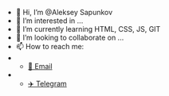 - 👋 Hi, I’m @Aleksey Sapunkov
- 👀 I’m interested in ...
- 🌱 I’m currently learning HTML, CSS, JS, GIT
- 💞️ I’m looking to collaborate on ...
- 📫 How to reach me: 
- - [📧 Email](mailto:alexsapunkov1993@gmail.com) 
- - [✈️ Telegram](https://t.me/Aleksey_Sapunkov)

<!---
AlekseySapunkov/AlekseySapunkov is a ✨ special ✨ repository because its `README.md` (this file) appears on your GitHub profile.
You can click the Preview link to take a look at your changes.
--->
